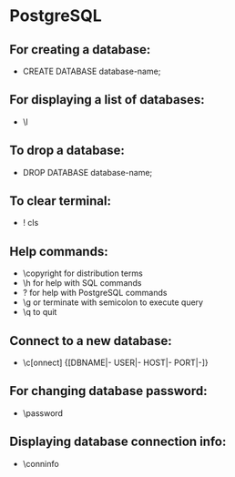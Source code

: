 # PostgreSQL
## For creating a database:
- CREATE DATABASE database-name;

## For displaying a list of databases:
- \l

## To drop a database:
- DROP DATABASE database-name;

## To clear terminal:
- \! cls

## Help commands:
- \copyright for distribution terms
- \h for help with SQL commands
- \? for help with PostgreSQL commands
- \g or terminate with semicolon to execute query
- \q to quit

## Connect to a new database: 
- \c[onnect] {[DBNAME|- USER|- HOST|- PORT|-]}

## For changing database password:
- \password

## Displaying database connection info:
- \conninfo
